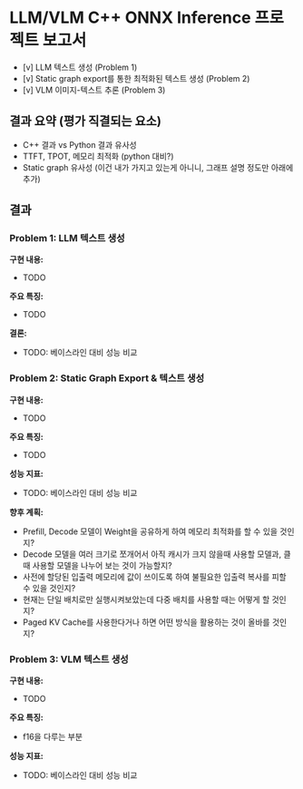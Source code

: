 # LLM/VLM C++ ONNX Inference 프로젝트 보고서

- [v] LLM 텍스트 생성 (Problem 1)
- [v] Static graph export를 통한 최적화된 텍스트 생성 (Problem 2)
- [v] VLM 이미지-텍스트 추론 (Problem 3)

## 결과 요약 (평가 직결되는 요소)
- C++ 결과 vs Python 결과 유사성
- TTFT, TPOT, 메모리 최적화 (python 대비?)
- Static graph 유사성 (이건 내가 가지고 있는게 아니니, 그래프 설명 정도만 아래에 추가)

## 결과 

### Problem 1: LLM 텍스트 생성
**구현 내용:**
- TODO

**주요 특징:**
- TODO

**결론:**
- TODO: 베이스라인 대비 성능 비교

### Problem 2: Static Graph Export & 텍스트 생성
**구현 내용:**
- TODO

**주요 특징:**
- TODO

**성능 지표:**
- TODO: 베이스라인 대비 성능 비교

**향후 계획:**
- Prefill, Decode 모델이 Weight을 공유하게 하여 메모리 최적화를 할 수 있을 것인지?
- Decode 모델을 여러 크기로 쪼개어서 아직 캐시가 크지 않을때 사용할 모델과, 클 때 사용할 모델을 나누어 보는 것이 가능할지?
- 사전에 할당된 입출력 메모리에 값이 쓰이도록 하여 불필요한 입출력 복사를 피할 수 있을 것인지?
- 현재는 단일 배치로만 실행시켜보았는데 다중 배치를 사용할 때는 어떻게 할 것인지?
- Paged KV Cache를 사용한다거나 하면 어떤 방식을 활용하는 것이 올바를 것인지?

### Problem 3: VLM 텍스트 생성
**구현 내용:**
- TODO

**주요 특징:**
- f16을 다루는 부분

**성능 지표:**
- TODO: 베이스라인 대비 성능 비교
